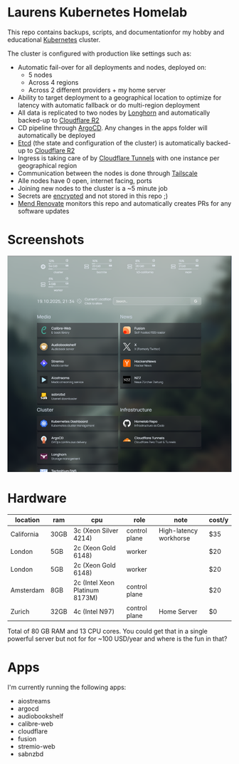 # Laurens Kubernetes Homelab

This repo contains backups, scripts, and documentationfor my hobby and educational [Kubernetes](https://kubernetes.io/) cluster.

The cluster is configured with production like settings such as:

- Automatic fail-over for all deployments and nodes, deployed on: 
    - 5 nodes
    - Across 4 regions
    - Across 2 different providers + my home server
- Ability to target deployment to a geographical location to optimize for latency with automatic fallback or do multi-region deployment
- All data is replicated to two nodes by [Longhorn](https://longhorn.io/) and automatically backed-up to [Cloudflare R2](https://developers.cloudflare.com/r2/)
- CD pipeline through [ArgoCD](https://argo-cd.readthedocs.io/en/stable/). Any changes in the apps folder will automatically be deployed
- [Etcd](https://etcd.io/docs/v3.6/) (the state and configuration of the cluster) is automatically backed-up to [Cloudflare R2](https://developers.cloudflare.com/r2/)
- Ingress is taking care of by [Cloudflare Tunnels](https://developers.cloudflare.com/cloudflare-one/connections/connect-networks/) with one instance per geographical region
- Communication between the nodes is done through [Tailscale](https://tailscale.com/)
- Alle nodes have 0 open, internet facing, ports
- Joining new nodes to the cluster is a ~5 minute job
- Secrets are [encrypted](https://kubernetes.io/docs/tasks/administer-cluster/encrypt-data/) and not stored in this repo ;)
- [Mend Renovate](https://www.mend.io/renovate/) monitors this repo and automatically creates PRs for any software updates

# Screenshots

![](docs/homepage-screenshot.png)

# Hardware

| location   | ram  | cpu                            | role          | note                   | cost/y |
| ---------- | ---- | ------------------------------ | ------------- | ---------------------- | ------ |
| California | 30GB | 3c (Xeon Silver 4214)          | control plane | High-latency workhorse | $35    |
| London     | 5GB  | 2c (Xeon Gold 6148)            | worker        |                        | $20    |
| London     | 5GB  | 2c (Xeon Gold 6148)            | worker        |                        | $20    |
| Amsterdam  | 8GB  | 2c (Intel Xeon Platinum 8173M) | control plane |                        | $20    |
| Zurich     | 32GB | 4c (Intel N97)                 | control plane | Home Server            | $0     |

Total of 80 GB RAM and 13 CPU cores. You could get that in a single powerful server but not for for ~100 USD/year and where is the fun in that?

# Apps

I'm currently running the following apps:

- aiostreams
- argocd
- audiobookshelf
- calibre-web
- cloudflare
- fusion
- stremio-web
- sabnzbd